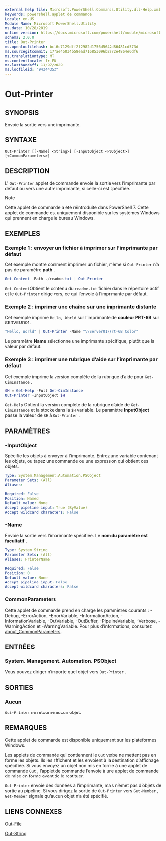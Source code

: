 ```yaml
---
external help file: Microsoft.PowerShell.Commands.Utility.dll-Help.xml
keywords: powershell,applet de commande
Locale: en-US
Module Name: Microsoft.PowerShell.Utility
ms.date: 10/28/2019
online version: https://docs.microsoft.com/powershell/module/microsoft.powershell.utility/out-printer?view=powershell-7.1&WT.mc_id=ps-gethelp
schema: 2.0.0
title: Out-Printer
ms.openlocfilehash: bc16c7129dff2f2982d1756d5642d86481cd573d
ms.sourcegitcommit: 177ae45034b58ead716853096b2e72e4864e6df6
ms.translationtype: MT
ms.contentlocale: fr-FR
ms.lasthandoff: 11/07/2020
ms.locfileid: "94344352"
---
```

# Out-Printer

## SYNOPSIS
Envoie la sortie vers une imprimante.

## SYNTAXE

```
Out-Printer [[-Name] <String>] [-InputObject <PSObject>] [<CommonParameters>]
```

## DESCRIPTION

L' `Out-Printer` applet de commande envoie la sortie vers l’imprimante par défaut ou vers une autre imprimante, si celle-ci est spécifiée.

> [!NOTE]
> Cette applet de commande a été réintroduite dans PowerShell 7. Cette applet de commande est uniquement disponible sur les systèmes Windows qui prennent en charge le bureau Windows.

## EXEMPLES

### Exemple 1 : envoyer un fichier à imprimer sur l’imprimante par défaut

Cet exemple montre comment imprimer un fichier, même si `Out-Printer` n’a pas de paramètre **path** .

```powershell
Get-Content -Path ./readme.txt | Out-Printer
```

`Get-Content`Obtient le contenu du `readme.txt` fichier dans le répertoire actif et le `Out-Printer` dirige vers, ce qui l’envoie à l’imprimante par défaut.

### Exemple 2 : imprimer une chaîne sur une imprimante distante

Cet exemple imprime `Hello, World` sur l’imprimante de **couleur PRT-6B** sur SERVEUR01.

```powershell
"Hello, World" | Out-Printer -Name "\\Server01\Prt-6B Color"
```

Le paramètre **Name** sélectionne une imprimante spécifique, plutôt que la valeur par défaut.

### Exemple 3 : imprimer une rubrique d’aide sur l’imprimante par défaut

Cet exemple imprime la version complète de la rubrique d’aide pour `Get-CimInstance` .

```powershell
$H = Get-Help -Full Get-CimInstance
Out-Printer -InputObject $H
```

`Get-Help` Obtient la version complète de la rubrique d’aide de `Get-CimInstance` et la stocke dans la `$H` variable. Le paramètre **InputObject** passe la valeur de `$H` à `Out-Printer` .

## PARAMÈTRES

### -InputObject

Spécifie les objets à envoyer à l'imprimante. Entrez une variable contenant les objets, ou tapez une commande ou une expression qui obtient ces objets.

```yaml
Type: System.Management.Automation.PSObject
Parameter Sets: (All)
Aliases:

Required: False
Position: Named
Default value: None
Accept pipeline input: True (ByValue)
Accept wildcard characters: False
```

### -Name

Envoie la sortie vers l’imprimante spécifiée. Le **nom du paramètre est facultatif** .

```yaml
Type: System.String
Parameter Sets: (All)
Aliases: PrinterName

Required: False
Position: 0
Default value: None
Accept pipeline input: False
Accept wildcard characters: False
```

### CommonParameters

Cette applet de commande prend en charge les paramètres courants : -Debug, -ErrorAction, -ErrorVariable, -InformationAction, -InformationVariable, -OutVariable, -OutBuffer, -PipelineVariable, -Verbose, -WarningAction et -WarningVariable. Pour plus d’informations, consultez [about_CommonParameters](https://go.microsoft.com/fwlink/?LinkID=113216).

## ENTRÉES

### System. Management. Automation. PSObject

Vous pouvez diriger n’importe quel objet vers `Out-Printer` .

## SORTIES

### Aucun

`Out-Printer` ne retourne aucun objet.

## REMARQUES

Cette applet de commande est disponible uniquement sur les plateformes Windows.

Les applets de commande qui contiennent le `Out` verbe ne mettent pas en forme les objets. Ils les affichent et les envoient à la destination d’affichage spécifiée. Si vous envoyez un objet non mis en forme à une applet de commande `Out` , l’applet de commande l’envoie à une applet de commande de mise en forme avant de le restituer.

`Out-Printer` envoie des données à l’imprimante, mais n’émet pas d’objets de sortie au pipeline. Si vous dirigez la sortie de `Out-Printer` vers `Get-Member` , `Get-Member` signale qu’aucun objet n’a été spécifié.

## LIENS CONNEXES

[Out-File](Out-File.md)

[Out-String](Out-String.md)
